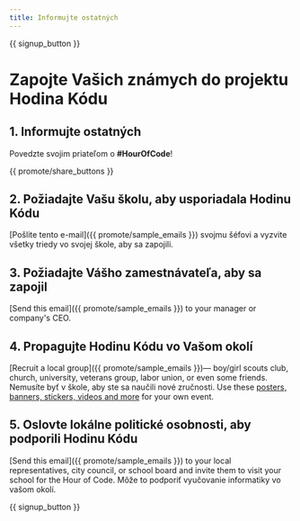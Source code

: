 ```yaml
---
title: Informujte ostatných
---
```


{{ signup_button }}

# Zapojte Vašich známych do projektu Hodina Kódu

## 1. Informujte ostatných

Povedzte svojim priateľom o **#HourOfCode**!

{{ promote/share_buttons }}

## 2. Požiadajte Vašu školu, aby usporiadala Hodinu Kódu

[Pošlite tento e-mail]({{ promote/sample_emails }}) svojmu šéfovi a vyzvite všetky triedy vo svojej škole, aby sa zapojili.

## 3. Požiadajte Vášho zamestnávateľa, aby sa zapojil

[Send this email]({{ promote/sample_emails }}) to your manager or company's CEO.

## 4. Propagujte Hodinu Kódu vo Vašom okolí

[Recruit a local group]({{ promote/sample_emails }})— boy/girl scouts club, church, university, veterans group, labor union, or even some friends. Nemusíte byť v škole, aby ste sa naučili nové zručnosti. Use these [posters, banners, stickers, videos and more](/promote/resources) for your own event.

## 5. Oslovte lokálne politické osobnosti, aby podporili Hodinu Kódu

[Send this email]({{ promote/sample_emails }}) to your local representatives, city council, or school board and invite them to visit your school for the Hour of Code. Môže to podporiť vyučovanie informatiky vo vašom okolí.

{{ signup_button }}